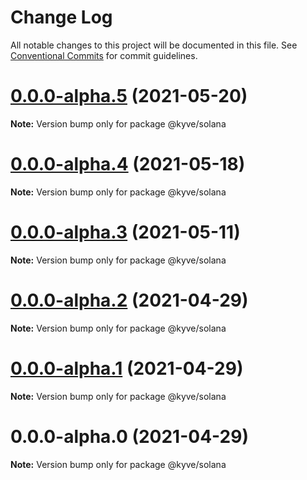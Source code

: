 # Change Log

All notable changes to this project will be documented in this file.
See [Conventional Commits](https://conventionalcommits.org) for commit guidelines.

# [0.0.0-alpha.5](https://github.com/KYVENetwork/solana/compare/@kyve/solana@0.0.0-alpha.4...@kyve/solana@0.0.0-alpha.5) (2021-05-20)

**Note:** Version bump only for package @kyve/solana





# [0.0.0-alpha.4](https://github.com/KYVENetwork/solana/compare/@kyve/solana@0.0.0-alpha.3...@kyve/solana@0.0.0-alpha.4) (2021-05-18)

**Note:** Version bump only for package @kyve/solana





# [0.0.0-alpha.3](https://github.com/KYVENetwork/solana/compare/@kyve/solana@0.0.0-alpha.2...@kyve/solana@0.0.0-alpha.3) (2021-05-11)

**Note:** Version bump only for package @kyve/solana





# [0.0.0-alpha.2](https://github.com/KYVENetwork/solana/compare/@kyve/solana@0.0.0-alpha.1...@kyve/solana@0.0.0-alpha.2) (2021-04-29)

**Note:** Version bump only for package @kyve/solana

# [0.0.0-alpha.1](https://github.com/KYVENetwork/solana/compare/@kyve/solana@0.0.0-alpha.0...@kyve/solana@0.0.0-alpha.1) (2021-04-29)

**Note:** Version bump only for package @kyve/solana

# 0.0.0-alpha.0 (2021-04-29)

**Note:** Version bump only for package @kyve/solana
